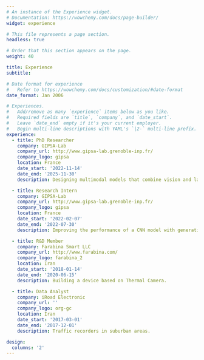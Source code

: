 ```yaml
---
# An instance of the Experience widget.
# Documentation: https://wowchemy.com/docs/page-builder/
widget: experience

# This file represents a page section.
headless: true

# Order that this section appears on the page.
weight: 40

title: Experience
subtitle:

# Date format for experience
#   Refer to https://wowchemy.com/docs/customization/#date-format
date_format: Jan 2006

# Experiences.
#   Add/remove as many `experience` items below as you like.
#   Required fields are `title`, `company`, and `date_start`.
#   Leave `date_end` empty if it's your current employer.
#   Begin multi-line descriptions with YAML's `|2-` multi-line prefix.
experience:
  - title: PhD Researcher
    company: GIPSA-Lab
    company_url: http://www.gipsa-lab.grenoble-inp.fr/
    company_logo: gipsa
    location: France
    date_start: '2022-11-14'
    date_end: '2025-11-30'
    description: Designing multimodal models that combine vision and language to assess interpretable radiology reports from chest X-rays.

  - title: Research Intern
    company: GIPSA-Lab
    company_url: http://www.gipsa-lab.grenoble-inp.fr/
    company_logo: gipsa
    location: France
    date_start: '2022-02-07'
    date_end: '2022-07-30'
    description: Improving the performance of a CNN model with generative data.

  - title: R&D Member
    company: Farabina Smart LLC
    company_url: http://www.farabina.com/
    company_logo: farabina_2
    location: Iran
    date_start: '2018-01-14'
    date_end: '2020-06-15'
    description: Building a device based on Thermal Camera.

  - title: Data Analyst
    company: iRoad Electronic
    company_url: ''
    company_logo: org-gc
    location: Iran
    date_start: '2017-03-01'
    date_end: '2017-12-01'
    description: Traffic recorders in suburban areas.

design:
  columns: '2'
---
```

